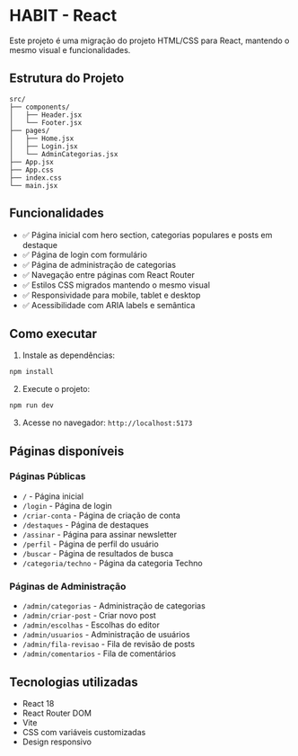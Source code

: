 # HABIT - React

Este projeto é uma migração do projeto HTML/CSS para React, mantendo o mesmo visual e funcionalidades.

## Estrutura do Projeto

```
src/
├── components/
│   ├── Header.jsx
│   └── Footer.jsx
├── pages/
│   ├── Home.jsx
│   ├── Login.jsx
│   └── AdminCategorias.jsx
├── App.jsx
├── App.css
├── index.css
└── main.jsx
```

## Funcionalidades

- ✅ Página inicial com hero section, categorias populares e posts em destaque
- ✅ Página de login com formulário
- ✅ Página de administração de categorias
- ✅ Navegação entre páginas com React Router
- ✅ Estilos CSS migrados mantendo o mesmo visual
- ✅ Responsividade para mobile, tablet e desktop
- ✅ Acessibilidade com ARIA labels e semântica

## Como executar

1. Instale as dependências:
```bash
npm install
```

2. Execute o projeto:
```bash
npm run dev
```

3. Acesse no navegador: `http://localhost:5173`

## Páginas disponíveis

### Páginas Públicas
- `/` - Página inicial
- `/login` - Página de login
- `/criar-conta` - Página de criação de conta
- `/destaques` - Página de destaques
- `/assinar` - Página para assinar newsletter
- `/perfil` - Página de perfil do usuário
- `/buscar` - Página de resultados de busca
- `/categoria/techno` - Página da categoria Techno

### Páginas de Administração
- `/admin/categorias` - Administração de categorias
- `/admin/criar-post` - Criar novo post
- `/admin/escolhas` - Escolhas do editor
- `/admin/usuarios` - Administração de usuários
- `/admin/fila-revisao` - Fila de revisão de posts
- `/admin/comentarios` - Fila de comentários

## Tecnologias utilizadas

- React 18
- React Router DOM
- Vite
- CSS com variáveis customizadas
- Design responsivo
